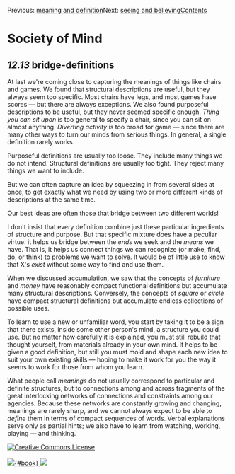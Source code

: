 <div class="chapnav">

<span class="prev">Previous: [meaning and
definition](./som-12.12.html)</span><span class="next">Next: [seeing and
believing](./som-13.html)</span><span
class="contents">[Contents](index.html)</span>
<div class="titlebar">

Society of Mind
===============

</div>

</div>

*12.13* bridge-definitions
--------------------------

At last we're coming close to capturing the meanings of things like
chairs and games. We found that structural descriptions are useful, but
they always seem too specific. Most chairs have legs, and most games
have scores — but there are always exceptions. We also found purposeful
descriptions to be useful, but they never seemed specific enough. *Thing
you can sit upon* is too general to specify a chair, since you can sit
on almost anything. *Diverting activity* is too broad for game — since
there are many other ways to turn our minds from serious things. In
general, a single definition rarely works.

Purposeful definitions are usually too loose. They include many things
we do not intend. Structural definitions are usually too tight. They
reject many things we want to include.

But we can often capture an idea by squeezing in from several sides at
once, to get exactly what we need by using two or more different kinds
of descriptions at the same time.

Our best ideas are often those that bridge between two different worlds!

I don't insist that every definition combine just these particular
ingredients of structure and purpose. But that specific mixture does
have a peculiar virtue: it helps us bridge between the *ends* we seek
and the *means* we have. That is, it helps us connect things we can
recognize (or make, find, do, or think) to problems we want to solve. It
would be of little use to know that X's *exist* without some way to find
and use them.

When we discussed accumulation, we saw that the concepts of *furniture*
and *money* have reasonably compact functional definitions but
accumulate many structural descriptions. Conversely, the concepts of
*square* or *circle* have compact structural definitions but accumulate
endless collections of possible uses.

To learn to use a new or unfamiliar word, you start by taking it to be a
sign that there exists, inside some other person's mind, a structure you
could use. But no matter how carefully it is explained, you must still
rebuild that thought yourself, from materials already in your own mind.
It helps to be given a good definition, but still you must mold and
shape each new idea to suit your own existing skills — hoping to make it
work for you the way it seems to work for those from whom you learn.

What people call *meanings* do not usually correspond to particular and
definite structures, but to connections among and across fragments of
the great interlocking networks of connections and constraints among our
agencies. Because these networks are constantly growing and changing,
meanings are rarely sharp, and we cannot always expect to be able to
*define* them in terms of compact sequences of words. Verbal
explanations serve only as partial hints; we also have to learn from
watching, working, playing — and thinking.

<div class="footer">

[![Creative Commons
License](http://i.creativecommons.org/l/by-nc-sa/3.0/80x15.png)](http://creativecommons.org/licenses/by-nc-sa/3.0/deed.en_US)\
\
[![](./images/som_book.jpeg){#book}
![](./images/a_logo_17.gif)](http://www.amazon.com/gp/product/0671657135?ie=UTF8&camp=1789&creativeASIN=0671657135&linkCode=xm2&tag=marvinminsky)

</div>
